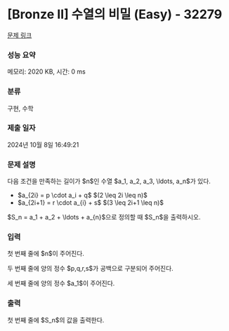 # [Bronze II] 수열의 비밀 (Easy) - 32279 

[문제 링크](https://www.acmicpc.net/problem/32279) 

### 성능 요약

메모리: 2020 KB, 시간: 0 ms

### 분류

구현, 수학

### 제출 일자

2024년 10월 8일 16:49:21

### 문제 설명

<p>다음 조건을 만족하는 길이가 $n$인 수열 $a_1, a_2, a_3, \ldots, a_n$가 있다.</p>

<ul>
	<li>$a_{2i} = p \cdot a_i + q$ $(2 \leq 2i \leq n)$ </li>
	<li>$a_{2i+1} = r \cdot a_{i} + s$ $(3 \leq 2i+1 \leq n)$</li>
</ul>

<p>$S_n = a_1 + a_2 + \ldots + a_{n}$으로 정의할 때 $S_n$을 출력하시오.</p>

### 입력 

 <p>첫 번째 줄에 $n$이 주어진다.</p>

<p>두 번째 줄에 양의 정수 $p,q,r,s$가 공백으로 구분되어 주어진다.</p>

<p>세 번째 줄에 양의 정수 $a_1$이 주어진다.</p>

### 출력 

 <p>첫 번째 줄에 $S_n$의 값을 출력한다.</p>

